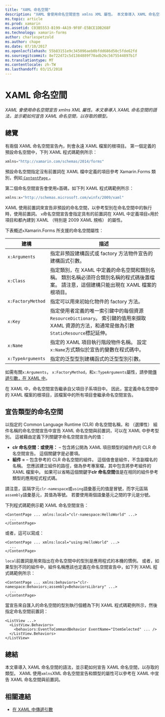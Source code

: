 ```yaml
---
title: "XAML 命名空間"
description: "XAML 會使用命名空間宣告 xmlns XML 屬性。 本文章導入 XAML 命名空間的語法，並示範如何宣告 XAML 命名空間，以存取的類型。"
ms.topic: article
ms.prod: xamarin
ms.assetid: C03B5553-B199-4A19-9F0F-E5BCE1DB268F
ms.technology: xamarin-forms
author: charlespetzold
ms.author: chape
ms.date: 07/10/2017
ms.openlocfilehash: 55b83151e9c345096aeb0bfdd686d50c5fde62fd
ms.sourcegitcommit: 8e722d72c5d1384889f70adb26c5675544897b1f
ms.translationtype: MT
ms.contentlocale: zh-TW
ms.lasthandoff: 03/15/2018
---
```

# <a name="xaml-namespaces"></a>XAML 命名空間

_XAML 會使用命名空間宣告 xmlns XML 屬性。本文章導入 XAML 命名空間的語法，並示範如何宣告 XAML 命名空間，以存取的類型。_

## <a name="overview"></a>總覽

有兩個 XAML 命名空間宣告內，則會永遠 XAML 檔案的根項目。 第一個定義的預設命名空間中，下列 XAML 程式碼範例所示：

```csharp
xmlns="http://xamarin.com/schemas/2014/forms"
```

預設命名空間指定沒有前置詞在 XAML 檔中定義的項目參考 Xamarin.Forms 類別，例如[ `ContentPage` ](https://developer.xamarin.com/api/type/Xamarin.Forms.ContentPage/)。

第二個命名空間宣告會使用`x`首碼，如下列 XAML 程式碼範例所示：

```csharp
xmlns:x="http://schemas.microsoft.com/winfx/2009/xaml"
```

XAML 使用前置詞來宣告非預設的命名空間，以參考型別在命名空間中的執行時，使用前置詞。 `x`命名空間宣告會指定具有的前置詞在 XAML 中定義項目`x`用於項目和都內建到 XAML （特別是 2009 XAML 規格） 的屬性。

下表概述`x`Xamarin.Forms 所支援的命名空間屬性：

|建構|描述|
|--- |--- |
|`x:Arguments`|指定非預設建構函式或 factory 方法物件宣告的建構函式引數。|
|`x:Class`|指定類別，在 XAML 中定義的命名空間和類別名稱。 類別名稱必須符合類別名稱的程式碼後置檔案。 請注意，這個建構只能出現在 XAML 檔案的根項目。|
|`x:FactoryMethod`|指定可以用來初始化物件的 factory 方法。|
|`x:Key`|指定使用者定義的唯一索引鍵中的每個資源`ResourceDictionary`。 索引鍵的值用來擷取 XAML 資源的方法，和通常是做為引數`StaticResource`標記延伸。|
|`x:Name`|指定的 XAML 項目執行階段物件名稱。 設定`x:Name`方式類似於宣告的變數在程式碼中。|
|`x:TypeArguments`|指定的泛型型別建構函式的泛型型別引數。|

如需有關`x:Arguments`， `x:FactoryMethod`，和`x:TypeArguments`屬性，請參閱[傳遞引數，在 XAML 中](~/xamarin-forms/xaml/passing-arguments.md)。

在 XAML 中，命名空間宣告繼承自父項目子系項目中。 因此，當定義命名空間中的 XAML 檔案的根項目，該檔案中的所有項目會繼承命名空間宣告。

## <a name="declaring-namespaces-for-types"></a>宣告類型的命名空間

以指定的 Common Language Runtime (CLR) 命名空間名稱，和 （選擇性） 組件名稱的命名空間宣告中宣告 XAML 命名空間與前置詞，可以在 XAML 中參考型別。 這被藉由定義下列關鍵字命名空間宣告內的值：

- **clr 命名空間：**或**使用：** – 包含將公開為 XAML 項目類型的組件內的 CLR 命名空間宣告。 這個關鍵字是必要項。
- **組件 =** – 包含參考的 CLR 命名空間的組件。 這個值會是組件，不含副檔名的名稱。 您應該建立組件的路徑，做為參考專案檔，其中包含將參考組件的 XAML 檔案中。 如果可以省略這個關鍵字**clr 命名空間**值是在相同的組件參考類型的應用程式程式碼。

請注意，區隔字元`clr-namespace`或`using`語彙基元的值是冒號，而字元區隔`assembly`語彙基元，其值為等號。 若要使用兩個語彙基元之間的字元是分號。

下列程式碼範例示範 XAML 命名空間宣告：

```xaml
<ContentPage ... xmlns:local="clr-namespace:HelloWorld" ...>
  ...
</ContentPage>
```

或者，這可以寫成：

```xaml
<ContentPage ... xmlns:local="using:HelloWorld" ...>
  ...
</ContentPage>
```

`local`前置詞是用來指出在命名空間中的型別是應用程式的本機的慣例。 或者，如果型別不同的組件中，組件名稱應該也定義在命名空間宣告中，如下列 XAML 程式碼範例所示：

```xaml
<ContentPage ... xmlns:behaviors="clr-namespace:Behaviors;assembly=BehaviorsLibrary" ...>
  ...
</ContentPage>
```

當宣告來自匯入的命名空間的型別執行個體為下列 XAML 程式碼範例所示，然後指定命名空間前置詞：

```xaml
<ListView ...>
  <ListView.Behaviors>
    <behaviors:EventToCommandBehavior EventName="ItemSelected" ... />
  </ListView.Behaviors>
</ListView>
```

## <a name="summary"></a>總結

本文章導入 XAML 命名空間的語法，並示範如何宣告 XAML 命名空間，以存取的類型。 XAML 使用`xmlns`XML 命名空間宣告和類型的屬性可以參考在 XAML 中宣告 XAML 命名空間與前置詞。


## <a name="related-links"></a>相關連結

- [在 XAML 中傳遞引數](~/xamarin-forms/xaml/passing-arguments.md)
